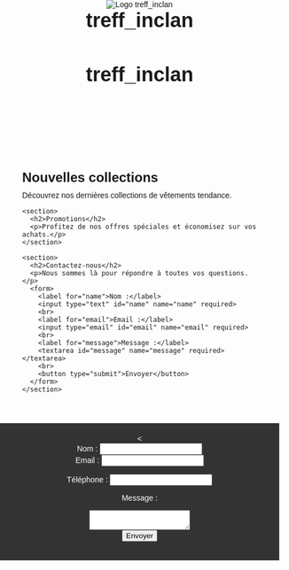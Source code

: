 <!DOCTYPE html>
<html lang="fr">
<head>
  
  <header>
  <img src="chemin/vers/votre/logo.png" alt="Logo treff_inclan">
  <h1>treff_inclan</h1>
  <nav>
    <!-- Vos éléments de navigation -->
  </nav>
</header>

  
  <meta charset="UTF-8">
  <meta name="viewport" content="width=device-width, initial-scale=1.0">
  <title>treff_inclan - Vêtements en ligne</title>
  <style>
    /* Styles généraux */
    body {
      font-family: Arial, sans-serif;
      margin: 0;
      padding: 0;
    }
    
    /* En-tête */
    header {
      background-color: #333;
      padding: 20px;
      color: #fff;
      text-align: center;
    }
    
    h1 {
      font-size: 36px;
      margin: 0;
    }
    
    /* Menu de navigation */
    nav ul {
      list-style-type: none;
      margin: 0;
      padding: 0;
      text-align: center;
    }
    
    nav ul li {
      display: inline-block;
      margin-right: 20px;
    }
    
    nav ul li a {
      color: #fff;
      text-decoration: none;
      font-size: 18px;
    }
    
    /* Section principale */
    main {
      padding: 40px;
    }
    
    h2 {
      font-size: 24px;
      margin-bottom: 10px;
    }
    
    p {
      margin-top: 0;
    }
    
    /* Pied de page */
    footer {
      background-color: #333;
      padding: 20px;
      color: #fff;
      text-align: center;
      font-size: 14px;
    }
  </style>
</head>
<body>
  <header>
    <h1>treff_inclan</h1>
    <nav>
      <ul>
        <li><a href="#">Accueil</a></li>
        <li><a href="#">Collections</a></li>
        <li><a href="#">Promotions</a></li>
        <li><a href="#">Contact</a></li>
      </ul>
    </nav>
  </header>
  
  <main>
    <section>
      <h2>Nouvelles collections</h2>
      <p>Découvrez nos dernières collections de vêtements tendance.</p>
    </section>
    
    <section>
      <h2>Promotions</h2>
      <p>Profitez de nos offres spéciales et économisez sur vos achats.</p>
    </section>
    
    <section>
      <h2>Contactez-nous</h2>
      <p>Nous sommes là pour répondre à toutes vos questions.</p>
      <form>
        <label for="name">Nom :</label>
        <input type="text" id="name" name="name" required>
        <br>
        <label for="email">Email :</label>
        <input type="email" id="email" name="email" required>
        <br>
        <label for="message">Message :</label>
        <textarea id="message" name="message" required></textarea>
        <br>
        <button type="submit">Envoyer</button>
      </form>
    </section>
  </main>
  
  <footer>
    <

<form action="traitement_formulaire.php" method="post">
  <label for="name">Nom :</label>
  <input type="text" id="name" name="name" required>
  
  <label for="email">Email :</label>
  <input type="email" id="email" name="email" required>
  
  <label for="phone">Téléphone :</label>
  <input type="tel" id="phone" name="phone" required>
  
  <label for="message">Message :</label>
  <textarea id="message" name="message" required></textarea>
  
  <button type="submit">Envoyer</button>
</form>

    
